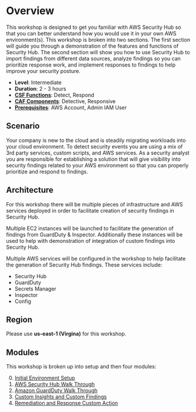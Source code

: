 # Overview

This workshop is designed to get you familiar with AWS Security Hub so that you can better understand how you would use it in your own AWS environment(s). This workshop is broken into two sections. The first section will guide you through a demonstration of the features and functions of Security Hub. The second section will show you how to use Security Hub to import findings from different data sources, analyze findings so you can prioritize response work, and implement responses to findings to help improve your security posture. 



* **Level**: Intermediate
* **Duration**: 2 - 3 hours
* **<a href="https://www.nist.gov/cyberframework/online-learning/components-framework" target="_blank">CSF Functions</a>**: Detect, Respond
* **<a href="https://d0.awsstatic.com/whitepapers/AWS_CAF_Security_Perspective.pdf" target="_blank">CAF Components</a>**: Detective, Responsive
* **<a href="https://awssecworkshops.com/getting-started/" target="_blank">Prerequisites</a>**: AWS Account, Admin IAM User

## Scenario

Your company is new to the cloud and is steadily migrating workloads into your cloud environment.  To detect security events you are using a mix of 3rd party services, custom scripts, and AWS services.  As a security analyst you are responsible for establishing a solution that will give visibility into security findings related to your AWS environment so that you can properly prioritize and respond to findings.   

## Architecture

For this workshop there will be multiple pieces of infrastructure and AWS services deployed in order to facilitate creation of security findings in Security Hub.  

Multiple EC2 instances will be launched to facilitate the generation of findings from GuardDuty & Inspector.  Additionally these instances will be used to help with demonstration of integration of custom findings into Security Hub.

Multiple AWS services will be configured in the workshop to help facilitate the generation of Security Hub findings.  These services include:

* Security Hub
* GuardDuty 
* Secrets Manager
* Inspector
* Config

## Region
Please use **us-east-1 (Virgina)** for this workshop.

## Modules

This workshop is broken up into setup and then four modules: 

0. [Initial Environment Setup ](./00-environment-setup.md)
1. [AWS Security Hub Walk Through ](./01-security-hub-walk-through.md)
2. [Amazon GuardDuty Walk Through ](./02-guardduty-walk-through.md)
3. [Custom Insights and Custom Findings](./03-custom-insights-findings.md) 
4. [Remediation and Response Custom Action](./04-remediation-and-response.md) 


